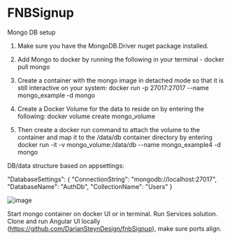 # FNBSignup

Mongo DB setup

1. Make sure you have the MongoDB.Driver nuget package installed.

2. Add Mongo to docker by running the following in your terminal - docker pull mongo

3. Create a container with the mongo image in detached mode so that it is still interactive on your system:
docker run -p 27017:27017 --name mongo_example -d mongo

4. Create a Docker Volume for the data to reside on by entering the following:
docker volume create mongo_volume

5. Then create a docker run command to attach the volume to the container and map it to the /data/db container directory by entering
docker run -it -v mongo_volume:/data/db --name mongo_example4 -d mongo

DB/data structure based on appsettings:

"DatabaseSettings": {
  "ConnectionString": "mongodb://localhost:27017",
  "DatabaseName": "AuthDb",
  "CollectionName":  "Users"
}

![image](https://user-images.githubusercontent.com/39791440/211009668-fb1a93d7-dcbe-45a7-a318-71998b2b08b1.png)

Start mongo container on docker UI or in terminal. Run Services solution. Clone and run Angular UI locally (https://github.com/DarianSteynDesign/fnbSignup), make sure ports align.

